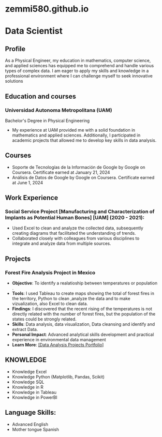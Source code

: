 # zemmi580.github.io
# Data Scientist
## Profile

As a Physical Engineer, my education in mathematics, computer science, and applied sciences has equipped me to comprehend and handle various types of complex data. I am eager to apply my skills and knowledge in a professional environment where I can challenge myself to seek innovative solutions

## Education and courses

### Universidad Autonoma Metropolitana (UAM)
Bachelor's Degree in Physical Engineering
- My experience at UAM provided me with a solid foundation in mathematics and applied sciences. Additionally, I participated in academic projects that allowed me to develop key skills in data analysis.

## Courses
- Soporte de Tecnologías de la Información de Google by Google on Coursera. Certificate earned at January 21, 2024
- Análisis de Datos de Google by Google on Coursera. Certificate earned at June 1, 2024

## Work Experience

### Social Service Project [Manufacturing and Characterization of Implants as Potential Human Bones] [UAM] (2020 - 2021):
-	Used Excel to clean and analyze the collected data, subsequently creating diagrams that facilitated the understanding of trends.
-	Collaborated closely with colleagues from various disciplines to integrate and analyze data from multiple sources.
  
## Projects

### Forest Fire Analysis Project in Mexico
- **Objective**: To identify a realatioship between temperatures or population .
- **Tools**: I used Tableau to create maps showing the total of forest fires in the territory, Python to clean ,analyze the data and to make vizualization, also Excel to clean data.
- **Findings**: I discovered that the recent rising of the temperatures is not directly related with the number of forest fires, but the population of the states could be strongly related.
- **Skills**: Data analysis, data visualization, Data cleansing and identify and extract Data.
- **Personal Impact**: Advanced analytical skills development and practical experience in environmental data management
- **Learn More**: [[Data Analysis Projects Portfolio]](https://github.com/zemmi580/EmilianoChavez_DataProjects/blob/956a1d92362970bc1f3b7d17502ee40c77ebae56/Forestal%20fires.md)

## KNOWLEDGE
- Knowledge Excel
- Knowledge Python (Matplotlib, Pandas, Scikit)
- Knowledge SQL
- Knowledge in R
- Knowledge in Tableau
- Knowledge in PowerBI

## Language Skills:
- Advanced English
- Mother tongue Spanish
